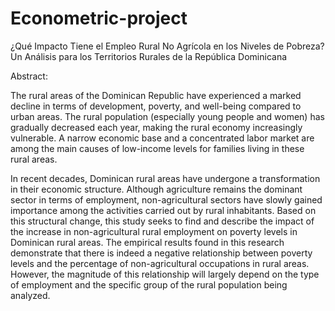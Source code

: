 # Econometric-project
¿Qué Impacto Tiene el Empleo Rural No Agrícola en los Niveles de Pobreza? Un Análisis para los Territorios Rurales de la República Dominicana

Abstract:

The rural areas of the Dominican Republic have experienced a marked decline in terms of development, poverty, and well-being compared to urban areas. The rural population (especially young people and women) has gradually decreased each year, making the rural economy increasingly vulnerable. A narrow economic base and a concentrated labor market are among the main causes of low-income levels for families living in these rural areas.

In recent decades, Dominican rural areas have undergone a transformation in their economic structure. Although agriculture remains the dominant sector in terms of employment, non-agricultural sectors have slowly gained importance among the activities carried out by rural inhabitants. Based on this structural change, this study seeks to find and describe the impact of the increase in non-agricultural rural employment on poverty levels in Dominican rural areas. The empirical results found in this research demonstrate that there is indeed a negative relationship between poverty levels and the percentage of non-agricultural occupations in rural areas. However, the magnitude of this relationship will largely depend on the type of employment and the specific group of the rural population being analyzed.
